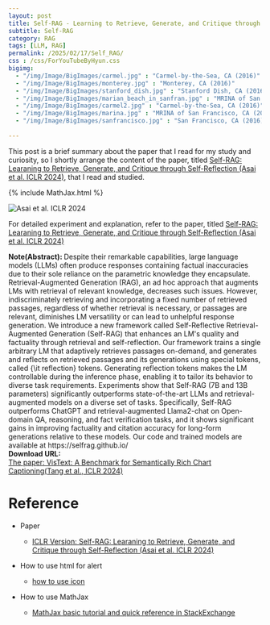 ```yaml
---
layout: post
title: Self-RAG - Learning to Retrieve, Generate, and Critique through Self-Reflection
subtitle: Self-RAG
category: RAG
tags: [LLM, RAG]
permalink: /2025/02/17/Self_RAG/
css : /css/ForYouTubeByHyun.css
bigimg: 
  - "/img/Image/BigImages/carmel.jpg" : "Carmel-by-the-Sea, CA (2016)"
  - "/img/Image/BigImages/monterey.jpg" : "Monterey, CA (2016)"
  - "/img/Image/BigImages/stanford_dish.jpg" : "Stanford Dish, CA (2016)"
  - "/img/Image/BigImages/marian_beach_in_sanfran.jpg" : "MRINA of San Francisco, CA (2016)"
  - "/img/Image/BigImages/carmel2.jpg" : "Carmel-by-the-Sea, CA (2016)"
  - "/img/Image/BigImages/marina.jpg" : "MRINA of San Francisco, CA (2016)"
  - "/img/Image/BigImages/sanfrancisco.jpg" : "San Francisco, CA (2016)"
  
---
```


This post is a brief summary about the paper that I read for my study and curiosity, so I shortly arrange the content of the paper, titled [Self-RAG: Learaning to Retrieve, Generate, and Critique through Self-Reflection (Asai et al. ICLR 2024)](https://openreview.net/forum?id=hSyW5go0v8), that I read and studied. 

{% include MathJax.html %}


![Asai et al. ICLR 2024]()


For detailed experiment and explanation, refer to the paper, titled [Self-RAG: Learaning to Retrieve, Generate, and Critique through Self-Reflection (Asai et al. ICLR 2024)](https://openreview.net/forum?id=hSyW5go0v8)

<div class="alert alert-info" role="alert"><i class="fa fa-info-circle"></i> <b>Note(Abstract): </b>
Despite their remarkable capabilities, large language models (LLMs) often produce responses containing factual inaccuracies due to their sole reliance on the parametric knowledge they encapsulate. Retrieval-Augmented Generation (RAG), an ad hoc approach that augments LMs with retrieval of relevant knowledge, decreases such issues. However, indiscriminately retrieving and incorporating a fixed number of retrieved passages, regardless of whether retrieval is necessary, or passages are relevant, diminishes LM versatility or can lead to unhelpful response generation. We introduce a new framework called Self-Reflective Retrieval-Augmented Generation (Self-RAG) that enhances an LM's quality and factuality through retrieval and self-reflection. Our framework trains a single arbitrary LM that adaptively retrieves passages on-demand, and generates and reflects on retrieved passages and its generations using special tokens, called {\it reflection} tokens. Generating reflection tokens makes the LM controllable during the inference phase, enabling it to tailor its behavior to diverse task requirements. Experiments show that Self-RAG (7B and 13B parameters) significantly outperforms state-of-the-art LLMs and retrieval-augmented models on a diverse set of tasks. Specifically, Self-RAG outperforms ChatGPT and retrieval-augmented Llama2-chat on Open-domain QA, reasoning, and fact verification tasks, and it shows significant gains in improving factuality and citation accuracy for long-form generations relative to these models. Our code and trained models are available at https://selfrag.github.io/
</div>

<div class="alert alert-success" role="alert"><i class="fa fa-paperclip fa-lg"></i> <b>Download URL: </b><br>
  <a href="https://openreview.net/forum?id=hSyW5go0v8">The paper: VisText: A Benchmark for Semantically Rich Chart Captioning(Tang et al., ICLR 2024)</a></div>

# Reference 

- Paper 
  - [ICLR Version: Self-RAG: Learaning to Retrieve, Generate, and Critique through Self-Reflection (Asai et al. ICLR 2024)](https://openreview.net/forum?id=hSyW5go0v8)
  
- How to use html for alert
  - [how to use icon](http://idratherbewriting.com/documentation-theme-jekyll/mydoc_icons.html)
 
- How to use MathJax 
  - [MathJax basic tutorial and quick reference in StackExchange](https://math.meta.stackexchange.com/questions/5020/mathjax-basic-tutorial-and-quick-reference)

